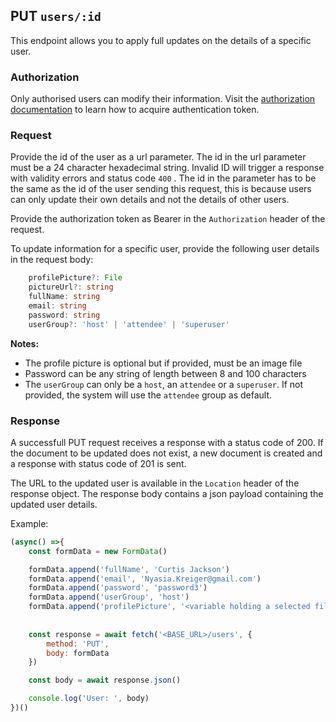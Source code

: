 ## PUT `users/:id`

This endpoint allows you to apply full updates on the details of a specific user.

### Authorization

Only authorised users can modify their information. Visit the [authorization documentation](../../authentication/auth.md) to learn how to acquire authentication token.


### Request

Provide the id of the user as a url parameter. The id in the url parameter must be a 24 character hexadecimal string. Invalid ID will trigger a response with validity errors and status code `400` . The id in the parameter has to be the same as the id of the user sending this request, this is because users can only update their own details and not the details of other users.

Provide the authorization token as Bearer in the `Authorization` header of the request.

To update information for a specific user, provide the following user details in the request body:

```typescript
    profilePicture?: File 
    pictureUrl?: string
    fullName: string
    email: string
    password: string 
    userGroup?: 'host' | 'attendee' | 'superuser'
```

**Notes:**
- The profile picture is optional but if provided, must be an image file
- Password can be any string of length between 8 and 100 characters
- The `userGroup` can only be a `host`, an `attendee` or a `superuser`. If not provided, the system will use the `attendee` group as default.

### Response

A successfull PUT request receives a response with a status code of 200. If the document to be updated does not exist, a new document is created and a response with status code of 201 is sent. 

The URL to the updated user is available in the `Location` header of the response object. The response body contains a json payload containing the updated user details.

Example:

```javascript
(async() =>{
    const formData = new FormData()

    formData.append('fullName', 'Curtis Jackson')
    formData.append('email', 'Nyasia.Kreiger@gmail.com')
    formData.append('password', 'password3')
    formData.append('userGroup', 'host')
    formData.append('profilePicture', '<variable holding a selected file>')
    
    
    const response = await fetch('<BASE_URL>/users', {
        method: 'PUT',
        body: formData
    })

    const body = await response.json()

    console.log('User: ', body)
})()
```